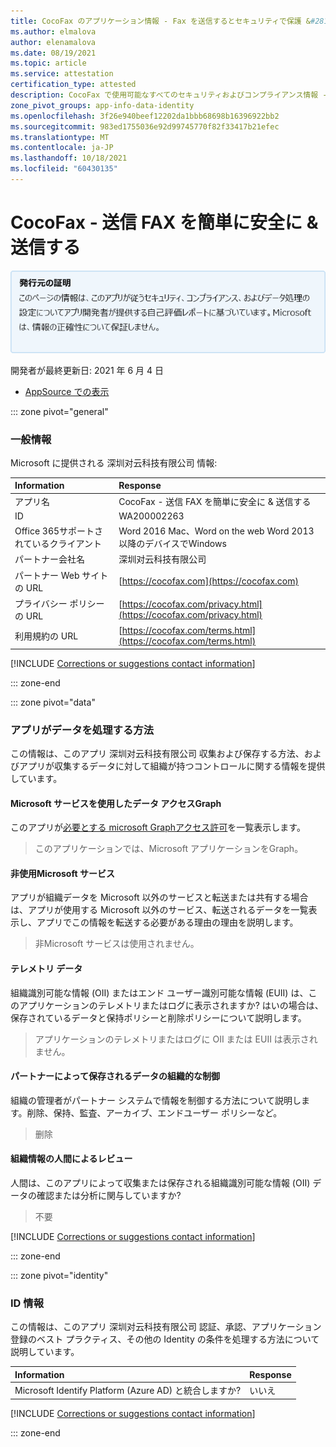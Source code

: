 ```yaml
---
title: CocoFax のアプリケーション情報 - Fax を送信するとセキュリティで保護 &#28145;&#22323;&#23545;&#20113;&#31185;&#25216;&#26377;&#38480;&#20844;&#21496; &amp;
ms.author: elmalova
author: elenamalova
ms.date: 08/19/2021
ms.topic: article
ms.service: attestation
certification_type: attested
description: CocoFax で使用可能なすべてのセキュリティおよびコンプライアンス情報 - 送信 FAX Made Easy Secure、そのデータ処理ポリシー、Microsoft Cloud App Security アプリ カタログ情報、および CSA STAR レジストリ内のセキュリティ/コンプライアンス情報。 &amp;
zone_pivot_groups: app-info-data-identity
ms.openlocfilehash: 3f26e940beef12202da1bbb68698b16396922bb2
ms.sourcegitcommit: 983ed1755036e92d99745770f82f33417b21efec
ms.translationtype: MT
ms.contentlocale: ja-JP
ms.lasthandoff: 10/18/2021
ms.locfileid: "60430135"
---
```

# <a name="cocofax---sending-fax-made-easy-amp-secure"></a>CocoFax - 送信 FAX を簡単に安全に &amp; 送信する

<p></p>
<img alt="Publisher Attestation: The information on this page is based on a self-assessment report provided by the app developer on the security, compliance, and data handling practices followed by this app. Microsoft makes no guarantees regarding the accuracy of the information." src="../media/attested.png" width="650" />
<p>開発者が最終更新日: 2021 年 6 月 4 日</p>

* <a href="https://appsource.microsoft.com/product/office/WA200002263" target="_blank">AppSource での表示</a>

::: zone pivot="general"

### <a name="general-information"></a>一般情報

Microsoft に提供される &#28145;&#22323;&#23545;&#20113;&#31185;&#25216;&#26377;&#38480;&#20844;&#21496; 情報:

| **Information** | **Response** |
|:----------------|:-------------|
| アプリ名 | CocoFax - 送信 FAX を簡単に安全に &amp; 送信する |
| ID | WA200002263 |
| Office 365サポートされているクライアント | Word 2016 Mac、Word on the web Word 2013 以降のデバイスでWindows |
| パートナー会社名 | &#28145;&#22323;&#23545;&#20113;&#31185;&#25216;&#26377;&#38480;&#20844;&#21496; |
| パートナー Web サイトの URL | [https://cocofax.com](https://cocofax.com) |
| プライバシー ポリシーの URL | [https://cocofax.com/privacy.html](https://cocofax.com/privacy.html) |
| 利用規約の URL | [https://cocofax.com/terms.html](https://cocofax.com/terms.html) |

 [!INCLUDE [Corrections or suggestions contact information](../includes/corrections-or-suggestions.md)]

::: zone-end

::: zone pivot="data"

### <a name="how-the-app-handles-data"></a>アプリがデータを処理する方法

この情報は、このアプリ &#28145;&#22323;&#23545;&#20113;&#31185;&#25216;&#26377;&#38480;&#20844;&#21496; 収集および保存する方法、およびアプリが収集するデータに対して組織が持つコントロールに関する情報を提供しています。

#### <a name="data-access-using-microsoft-graph"></a>Microsoft サービスを使用したデータ アクセスGraph

このアプリが[必要とする microsoft Graphアクセス許可](https://docs.microsoft.com/graph/permissions-reference)を一覧表示します。

>このアプリケーションでは、Microsoft アプリケーションをGraph。


#### <a name="non-microsoft-services-used"></a>非使用Microsoft サービス

アプリが組織データを Microsoft 以外のサービスと転送または共有する場合は、アプリが使用する Microsoft 以外のサービス、転送されるデータを一覧表示し、アプリでこの情報を転送する必要がある理由の理由を説明します。

>非Microsoft サービスは使用されません。



#### <a name="telemetry-data"></a>テレメトリ データ

組織識別可能な情報 (OII) またはエンド ユーザー識別可能な情報 (EUII) は、このアプリケーションのテレメトリまたはログに表示されますか? はいの場合は、保存されているデータと保持ポリシーと削除ポリシーについて説明します。

>アプリケーションのテレメトリまたはログに OII または EUII は表示されません。

#### <a name="organizational-controls-for-data-stored-by-partner"></a>パートナーによって保存されるデータの組織的な制御

組織の管理者がパートナー システムで情報を制御する方法について説明します。削除、保持、監査、アーカイブ、エンドユーザー ポリシーなど。

>&#21024;&#38500;

#### <a name="human-review-of-organizational-information"></a>組織情報の人間によるレビュー

人間は、このアプリによって収集または保存される組織識別可能な情報 (OII) データの確認または分析に関与していますか?

>不要

[!INCLUDE [Corrections or suggestions contact information](../includes/corrections-or-suggestions.md)]

::: zone-end


::: zone pivot="identity"

### <a name="identity-information"></a>ID 情報

この情報は、このアプリ &#28145;&#22323;&#23545;&#20113;&#31185;&#25216;&#26377;&#38480;&#20844;&#21496; 認証、承認、アプリケーション登録のベスト プラクティス、その他の Identity の条件を処理する方法について説明しています。

| **Information** | **Response** |
|:----------------|:-------------|
| Microsoft Identify Platform (Azure AD) と統合しますか?  | いいえ |

[!INCLUDE [Corrections or suggestions contact information](../includes/corrections-or-suggestions.md)]

::: zone-end
